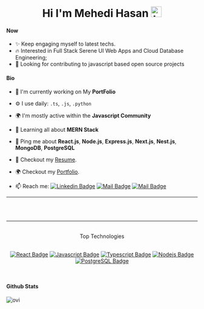  <h1 align="center">Hi I'm Mehedi Hasan <img src="https://user-images.githubusercontent.com/1303154/88677602-1635ba80-d120-11ea-84d8-d263ba5fc3c0.gif" width="28px" alt="hi"></h1>

#### Now

-   ✨ Keep engaging myself to latest techs.
-   :fire: Interested in Full Stack Serene UI Web Apps and Cloud Database Engineering;
-   :calendar: Looking for contributing to javascript based open source projects

#### Bio

-   🏢 I'm currently working on My **PortFolio**
-   ⚙️ I use daily: `.ts`, `.js`, `.python`
-   🌍 I'm mostly active within the **Javascript Community**
-   🌱 Learning all about **MERN Stack**
-   💬 Ping me about **React.js**, **Node.js**, **Express.js**, **Next.js**, **Nest.js**, **MongoDB**, **PostgreSQL**
-   📝 Checkout my [Resume](files/resume.pdf).
-   🌍 Checkout my [Portfolio](https://saddamhussain.vercel.app/).

-   📫 Reach me: [![Linkedin Badge](https://img.shields.io/badge/-Mehedi-0e76a8?style=flat&labelColor=0e76a8&logo=linkedin&logoColor=white)](https://www.linkedin.com/in/saddam-hussain-3719b2248/) [![Mail Badge](https://img.shields.io/badge/-@Mehedi-e84393?style=flat&labelColor=e84393&logo=instagram&logoColor=white)](https://instagram.com/sad_dam667) [![Mail Badge](https://img.shields.io/badge/-Mehedi-c0392b?style=flat&labelColor=c0392b&logo=gmail&logoColor=white)](mailto:arsal0344@gmail.com)
<div align="center">

<hr>
<br><br>
</div>
<hr>
<div align="center">
<br>
    Top Technologies
    <br><br>

<!-- TODO: Make technologies links takes you to repositories -->

[![React Badge](https://img.shields.io/badge/-React-61DBFB?style=for-the-badge&labelColor=black&logo=react&logoColor=61DBFB)](#) [![Javascript Badge](https://img.shields.io/badge/-Javascript-F0DB4F?style=for-the-badge&labelColor=black&logo=javascript&logoColor=F0DB4F)](#) [![Typescript Badge](https://img.shields.io/badge/-Typescript-007acc?style=for-the-badge&labelColor=black&logo=typescript&logoColor=007acc)](#) [![Nodejs Badge](https://img.shields.io/badge/-Nodejs-3C873A?style=for-the-badge&labelColor=black&logo=node.js&logoColor=3C873A)](#)[![PostgreSQL Badge](https://img.shields.io/badge/-PostgreSQL-007acc?style=for-the-badge&labelColor=black&logo=PostgreSQL&logoColor=007acc)](#)

</div>
<br>

#### Github Stats

<p><img src="https://github-readme-stats.vercel.app/api?username=SHnice&show_icons=true&locale=en&theme=chartreuse-dark" alt="ovi"/></p>
